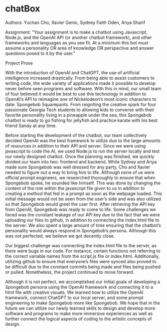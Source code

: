 # chatBox

Authors: Yuchan Cho, Xavier Genio, Sydney Faith Oden, Anya Sharif

Assignment:
"Your assignment is to make a chatbot using Javascript, Node.js, and the OpenAI API (or another chatbot framework), 
and other frameworks and languages as you see fit. At a minimum this bot must assume a personality OR area of knowledge
OR perspective and answer questions posed to it by the user."

Project Prose

  With the introduction of OpenAI and ChatGPT, the use of artificial intelligence increased drastically. From being able to 
assist customers to writing code, the wide variety of applications made it possible to develop never before seen programs 
and software. With this in mind, our small team of four believed it would be best to use this technology in addition to 
OpenAI’s API to reimagine one of Nickelodeon’s most iconic characters to date: Spongebob Squarepants. From reigniting the
creative spark for four passionate Georgia Tech students to allowing kids to converse with their favorite personality 
living in a pineapple under the sea, this Spongebob chatbot is ready to go fishing for jellyfish and practice karate 
with his best friend Sandy at any time. 

  Before starting the development of the chatbot, our team collectively decided OpenAI was the best framework to utilize due
to the large amounts of resources in addition to their API and server. Since we were using javascript to code the AI, we 
used Node.js to run the server locally and test our newly designed chatbot. Once the planning was finished, we quickly 
divided our team into two: frontend and backend. While Sydney and Anya made sure Spongebob was well dressed for any party,
Cho and Xavier needed to figure out a way to bring him to life. Although none of us were official prompt engineers, we 
researched thoroughly to ensure that when Spongebob spoke, he sounded like himself. This was done by changing the content
of the role within the javascript file given to us in addition to creating a method that fed in a prompt as soon as the 
webpage loaded. This initial message would not be seen from the user’s side and was also utilized so that Spongebob would 
greet the user first. After retrieving the API key from OpenAI, Spongebob was ready to come to life. Some challenges we 
faced was the constant leakage of our API key due to the fact that we were uploading our files to github, in addition to 
connecting the index.html file to the server. We also spent a large amount of time ensuring that the chatbot’s personality
would always respond in Spongebob’s persona. Although this was not perfected, we believe we got decently close. 
  
  Our biggest challenge was connecting the index.html file to the server, as there were bugs in our code. For instance, certain
functions not referring to the correct variable names from the script.js file or index.html. Additionally, utilizing github 
to ensure that everyone’s files were synced also proved to be difficult due to the constant commits being made and files being
pushed or pulled. Nonetheless, the project continued to move forward.

   Although it is not perfect, we accomplished our initial goals of developing a Spongebob persona using the OpenAI framework and 
 connecting it to a html file with creative visuals. We learned how to utilize the OpenAI framework, connect ChatGPT to our local 
 server, and some prompt engineering to make Spongebob more like Spongebob. We hope that in the future we can utilize our newly 
 learned skills to design and develop more software and programs to make more immersive experiences as well as further connect 
 the logical aspects of coding to the artistic concepts of design. 



